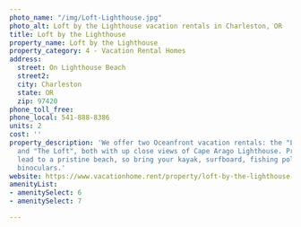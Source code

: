 ```yaml
---
photo_name: "/img/Loft-Lighthouse.jpg"
photo_alt: Loft by the Lighthouse vacation rentals in Charleston, OR
title: Loft by the Lighthouse
property_name: Loft by the Lighthouse
property_category: 4 - Vacation Rental Homes
address:
  street: On Lighthouse Beach
  street2: 
  city: Charleston
  state: OR
  zip: 97420
phone_toll_free: 
phone_local: 541-888-8386
units: 2
cost: ''
property_description: 'We offer two Oceanfront vacation rentals: the "Lighthouse Suite"
  and "The Loft", both with up close views of Cape Arago Lighthouse. Private steps
  lead to a pristine beach, so bring your kayak, surfboard, fishing pole, camera and
  binoculars.'
website: https://www.vacationhome.rent/property/loft-by-the-lighthouse-suite/AB-6656504?medium=dynamic_campaign_feed&gclid=CjwKCAjwg-DpBRBbEiwAEV1_-L86x7Wj3OFsuCfpZp5_Y-rCiI0Q5CnmPXXXm8IucYz6F0lgiNn3TBoCTcMQAvD_BwE
amenityList:
- amenitySelect: 6
- amenitySelect: 7

---
```

